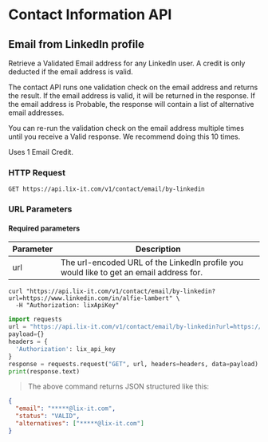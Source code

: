 # Contact Information API

## Email from LinkedIn profile

Retrieve a Validated Email address for any LinkedIn user. A credit is only deducted if the email address is valid.

The contact API runs one validation check on the email address and returns the result. If the email address is valid, it will be returned in the response. If the email address is Probable, the response will contain a list of alternative email addresses.

You can re-run the validation check on the email address multiple times until you receive a Valid response. We recommend doing this 10 times.

<aside class="notice"> Uses 1 Email Credit.</aside>

### HTTP Request

`GET https://api.lix-it.com/v1/contact/email/by-linkedin`

### URL Parameters

#### Required parameters

Parameter | Description
--------- | -----------
url       | The url-encoded URL of the LinkedIn profile you would like to get an email address for.


```shell
curl "https://api.lix-it.com/v1/contact/email/by-linkedin?url=https://www.linkedin.com/in/alfie-lambert" \
  -H "Authorization: lixApiKey"
```

```python
import requests
url = "https://api.lix-it.com/v1/contact/email/by-linkedin?url=https://www.linkedin.com/in/alfie-lambert"
payload={}
headers = {
  'Authorization': lix_api_key
}
response = requests.request("GET", url, headers=headers, data=payload)
print(response.text)
```

> The above command returns JSON structured like this:
```json
{
  "email": "*****@lix-it.com",
  "status": "VALID",
  "alternatives": ["*****@lix-it.com"]
}
```